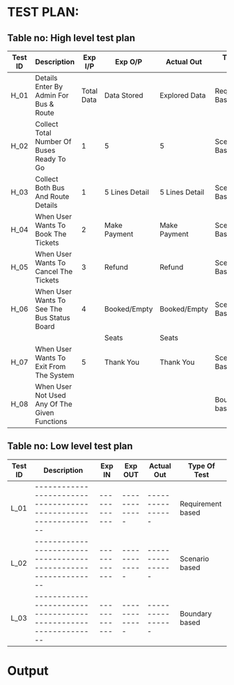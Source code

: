 # TEST PLAN:

## Table no: High level test plan

| **Test ID** | **Description**                                         | **Exp I/P** | **Exp O/P**   | **Actual Out** |**Type Of Test**  |    
|-------------|---------------------------------------------------------|-------------|---------------|----------------|------------------|
|  H_01       | Details Enter By Admin For Bus & Route                  | Total Data  | Data Stored   | Explored Data  | Requirement Based|
|  H_02       | Collect Total Number Of Buses Ready To Go               | 1           | 5             | 5              | Scenario Based   |
|  H_03       | Collect Both Bus And Route Details                      | 1           | 5 Lines Detail| 5 Lines Detail | Scenario Based   |
|  H_04       | When User Wants To Book The Tickets                     | 2           | Make Payment  | Make Payment   | Scenario Based   |
|  H_05       | When User Wants To Cancel The Tickets                   | 3           | Refund        | Refund         | Scenario Based   |
|  H_06       | When User Wants To See The Bus Status Board             | 4           | Booked/Empty  | Booked/Empty   | Scenario Based   |
|             |                                                         |             |     Seats     |     Seats      |                  |
|  H_07       | When User Wants To Exit From The System                 | 5           | Thank You     | Thank You      | Scenario Based   |
|  H_08       | When User Not Used Any Of The Given Functions           |             |               |                | Boundary based   |


## Table no: Low level test plan

| **Test ID** | **Description**                                              | **Exp IN** | **Exp OUT** | **Actual Out** |**Type Of Test**  |    
|-------------|--------------------------------------------------------------|------------|-------------|----------------|------------------|
|  L_01       |--------------------------------------------------------------|  ------------|-------------|----------------|Requirement based |
|  L_02       |--------------------------------------------------------------|  ------------|-------------|----------------|Scenario based    |
|  L_03       |--------------------------------------------------------------|  ------------|-------------|----------------|Boundary based    |


# Output
